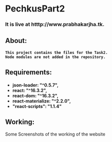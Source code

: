 # PechkusPart2
<h3>It is live at htttp://www.prabhakarjha.tk. <h3>
<h2>About:</h2>
<h4>

	This project contains the files for the Task2.
	Node modules are not added in the repository.
</h4>

<h2>Requirements:</h2>               
	<h4>
	  <ul>
	  	<li>json-loader: "^0.5.7",</li>
	  	<li>react: "^16.3.2",</li>
	  	<li>react-dom: "^16.3.2",</li>
	  	<li>react-materialize: "^2.2.0",</li>
	  	<li>"react-scripts": "1.1.4"</li>
	  </ul>
	</h4>

<h2>Working:</h2>
	Some Screenshots of the working of the website

	
